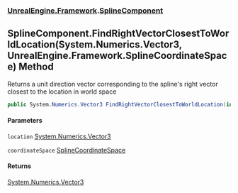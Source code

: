 ### [UnrealEngine.Framework](./UnrealEngine-Framework.md 'UnrealEngine.Framework').[SplineComponent](./SplineComponent.md 'UnrealEngine.Framework.SplineComponent')
## SplineComponent.FindRightVectorClosestToWorldLocation(System.Numerics.Vector3, UnrealEngine.Framework.SplineCoordinateSpace) Method
Returns a unit direction vector corresponding to the spline's right vector closest to the location in world space  
```csharp
public System.Numerics.Vector3 FindRightVectorClosestToWorldLocation(in System.Numerics.Vector3 location, UnrealEngine.Framework.SplineCoordinateSpace coordinateSpace);
```
#### Parameters
<a name='UnrealEngine-Framework-SplineComponent-FindRightVectorClosestToWorldLocation(System-Numerics-Vector3_UnrealEngine-Framework-SplineCoordinateSpace)-location'></a>
`location` [System.Numerics.Vector3](https://docs.microsoft.com/en-us/dotnet/api/System.Numerics.Vector3 'System.Numerics.Vector3')  
  
<a name='UnrealEngine-Framework-SplineComponent-FindRightVectorClosestToWorldLocation(System-Numerics-Vector3_UnrealEngine-Framework-SplineCoordinateSpace)-coordinateSpace'></a>
`coordinateSpace` [SplineCoordinateSpace](./SplineCoordinateSpace.md 'UnrealEngine.Framework.SplineCoordinateSpace')  
  
#### Returns
[System.Numerics.Vector3](https://docs.microsoft.com/en-us/dotnet/api/System.Numerics.Vector3 'System.Numerics.Vector3')  
